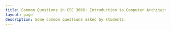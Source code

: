 ```yaml
---
title: Common Questions in CSE 3666: Introduction to Computer Architecture
layout: page
description: Some common questions asked by students.  
---
```



